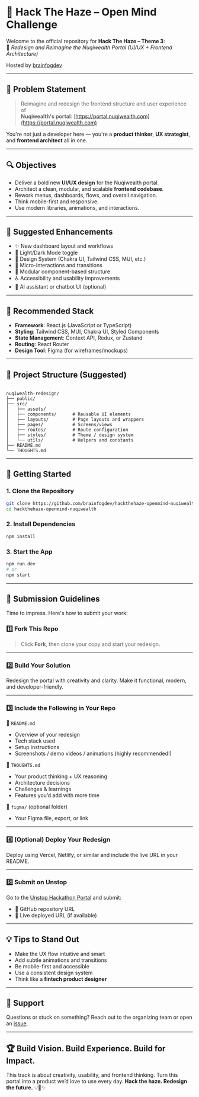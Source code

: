 
# 🧠 Hack The Haze – Open Mind Challenge

Welcome to the official repository for **Hack The Haze – Theme 3**:  
🎨 *Redesign and Reimagine the Nuqiwealth Portal (UI/UX + Frontend Architecture)*

Hosted by [brainfogdev](https://github.com/brainfogdev)

---

## 💼 Problem Statement

> Reimagine and redesign the frontend structure and user experience of  
> **Nuqiwealth's portal**: [https://portal.nuqiwealth.com](https://portal.nuqiwealth.com)

You're not just a developer here — you're a **product thinker**, **UX strategist**, and **frontend architect** all in one.

---

## 🔍 Objectives

- Deliver a bold new **UI/UX design** for the Nuqiwealth portal.
- Architect a clean, modular, and scalable **frontend codebase**.
- Rework menus, dashboards, flows, and overall navigation.
- Think mobile-first and responsive.
- Use modern libraries, animations, and interactions.

---

## 🎨 Suggested Enhancements

- ✨ New dashboard layout and workflows
- 🌙 Light/Dark Mode toggle
- 🧱 Design System (Chakra UI, Tailwind CSS, MUI, etc.)
- 🔁 Micro-interactions and transitions
- 🧩 Modular component-based structure
- ♿ Accessibility and usability improvements
- 🤖 AI assistant or chatbot UI (optional)

---

## 🧰 Recommended Stack

- **Framework**: React.js (JavaScript or TypeScript)
- **Styling**: Tailwind CSS, MUI, Chakra UI, Styled Components
- **State Management**: Context API, Redux, or Zustand
- **Routing**: React Router
- **Design Tool**: Figma (for wireframes/mockups)

---

## 📁 Project Structure (Suggested)

```

nuqiwealth-redesign/
├── public/
├── src/
│   ├── assets/
│   ├── components/      # Reusable UI elements
│   ├── layouts/         # Page layouts and wrappers
│   ├── pages/           # Screens/views
│   ├── routes/          # Route configuration
│   ├── styles/          # Theme / design system
│   └── utils/           # Helpers and constants
├── README.md
└── THOUGHTS.md

````

---

## 🏁 Getting Started

### 1. Clone the Repository
```bash
git clone https://github.com/brainfogdev/hackthehaze-openmind-nuqiwealth.git
cd hackthehaze-openmind-nuqiwealth
````

### 2. Install Dependencies

```bash
npm install
```

### 3. Start the App

```bash
npm run dev
# or
npm start
```

---

## 📝 Submission Guidelines

Time to impress. Here's how to submit your work:

### 1️⃣ Fork This Repo

> Click **Fork**, then clone your copy and start your redesign.

---

### 2️⃣ Build Your Solution

Redesign the portal with creativity and clarity. Make it functional, modern, and developer-friendly.

---

### 3️⃣ Include the Following in Your Repo

📄 `README.md`

* Overview of your redesign
* Tech stack used
* Setup instructions
* Screenshots / demo videos / animations (highly recommended!)

🧠 `THOUGHTS.md`

* Your product thinking + UX reasoning
* Architecture decisions
* Challenges & learnings
* Features you’d add with more time

🎨 `figma/` (optional folder)

* Your Figma file, export, or link

---

### 4️⃣ (Optional) Deploy Your Redesign

Deploy using Vercel, Netlify, or similar and include the live URL in your README.

---

### 5️⃣ Submit on Unstop

Go to the [Unstop Hackathon Portal](https://unstop.com) and submit:

* 🔗 GitHub repository URL
* 🔗 Live deployed URL (if available)

---

## 💡 Tips to Stand Out

* Make the UX flow intuitive and smart
* Add subtle animations and transitions
* Be mobile-first and accessible
* Use a consistent design system
* Think like a **fintech product designer**

---

## 🤝 Support

Questions or stuck on something? Reach out to the organizing team or open an [issue](https://github.com/brainfogdev/hackthehaze-openmind-nuqiwealth/issues).

---

## 🏆 Build Vision. Build Experience. Build for Impact.

This track is about creativity, usability, and frontend thinking.
Turn this portal into a product we’d love to use every day.
**Hack the haze. Redesign the future.** 💡💼✨

